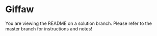# Giffaw

You are viewing the README on a solution branch. Please refer to the master branch for instructions and notes!
